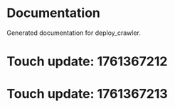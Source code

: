 # Documentation

Generated documentation for deploy_crawler.

# Touch update: 1761367212

# Touch update: 1761367213
